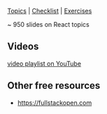 [Topics](react-all-collection-topics-en.html) | [Checklist](react-all-checklist-en.html) | [Exercises](https://github.com/marko-knoebl/slides/tree/master/exercises)

~ 950 slides on React topics

<!-- CONTENT-BELOW -->

## Videos

[video playlist on YouTube](https://www.youtube.com/watch?v=b-HQsPFP_RI&list=PLRrX6S8UZpZlFTtdo9RONPO3rYi_UAqmD)

## Other free resources

- <https://fullstackopen.com>
